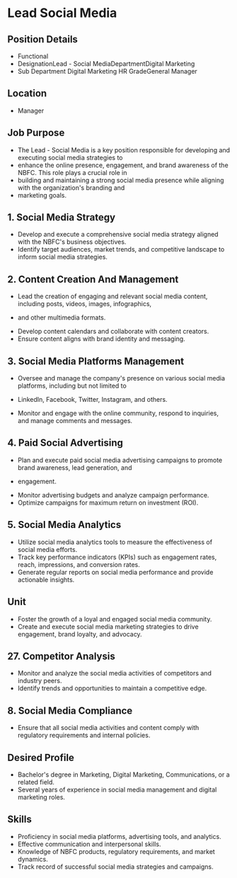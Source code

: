 # Lead Social Media

## Position Details

* Functional
* DesignationLead - Social MediaDepartmentDigital Marketing
* Sub Department Digital Marketing HR GradeGeneral Manager

## Location

* Manager

## Job Purpose

* The Lead - Social Media is a key position responsible for developing and executing social media strategies to
* enhance the online presence, engagement, and brand awareness of the NBFC. This role plays a crucial role in
* building and maintaining a strong social media presence while aligning with the organization's branding and
* marketing goals.

## 1. Social Media Strategy

- Develop and execute a comprehensive social media strategy aligned with the NBFC's business objectives.
- Identify target audiences, market trends, and competitive landscape to inform social media strategies.

## 2. Content Creation And Management

- Lead the creation of engaging and relevant social media content, including posts, videos, images, infographics,
* and other multimedia formats.
- Develop content calendars and collaborate with content creators.
- Ensure content aligns with brand identity and messaging.

## 3. Social Media Platforms Management

- Oversee and manage the company's presence on various social media platforms, including but not limited to
* LinkedIn, Facebook, Twitter, Instagram, and others.
- Monitor and engage with the online community, respond to inquiries, and manage comments and messages.

## 4. Paid Social Advertising

- Plan and execute paid social media advertising campaigns to promote brand awareness, lead generation, and
* engagement.
- Monitor advertising budgets and analyze campaign performance.
- Optimize campaigns for maximum return on investment (ROI).

## 5. Social Media Analytics

- Utilize social media analytics tools to measure the effectiveness of social media efforts.
- Track key performance indicators (KPIs) such as engagement rates, reach, impressions, and conversion rates.
- Generate regular reports on social media performance and provide actionable insights.

## Unit

- Foster the growth of a loyal and engaged social media community.
- Create and execute social media marketing strategies to drive engagement, brand loyalty, and advocacy.

## 27. Competitor Analysis

- Monitor and analyze the social media activities of competitors and industry peers.
- Identify trends and opportunities to maintain a competitive edge.

## 8. Social Media Compliance

- Ensure that all social media activities and content comply with regulatory requirements and internal policies.

## Desired Profile

- Bachelor's degree in Marketing, Digital Marketing, Communications, or a related field.
- Several years of experience in social media management and digital marketing roles.

## Skills

- Proficiency in social media platforms, advertising tools, and analytics.
- Effective communication and interpersonal skills.
- Knowledge of NBFC products, regulatory requirements, and market dynamics.
- Track record of successful social media strategies and campaigns.

